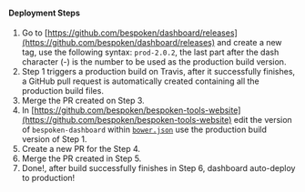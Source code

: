 #### Deployment Steps

1. Go to [https://github.com/bespoken/dashboard/releases](https://github.com/bespoken/dashboard/releases) and create
a new tag, use the following syntax: `prod-2.0.2`, the last part after the dash character (-) is the number
to be used as the production build version.
2. Step 1 triggers a production build on Travis, after it successfully finishes, a GitHub pull request
is automatically created containing all the production build files.
3. Merge the PR created on Step 3.
4. In [https://github.com/bespoken/bespoken-tools-website](https://github.com/bespoken/bespoken-tools-website) edit the version of `bespoken-dashboard` within [`bower.json`](https://github.com/bespoken/bespoken-tools-website/blob/master/bower.json)
use the production build version of Step 1.
5. Create a new PR for the Step 4.
6. Merge the PR created in Step 5.
7. Done!, after build successfully finishes in Step 6, dashboard auto-deploy to production!
